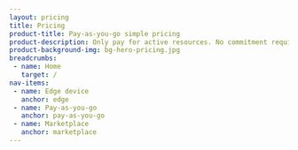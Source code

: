 ```yaml
---
layout: pricing
title: Pricing
product-title: Pay-as-you-go simple pricing
product-description: Only pay for active resources. No commitment required.
product-background-img: bg-hero-pricing.jpg
breadcrumbs:
 - name: Home
   target: /
nav-items:
 - name: Edge device
   anchor: edge
 - name: Pay-as-you-go
   anchor: pay-as-you-go
 - name: Marketplace
   anchor: marketplace 
---
```


